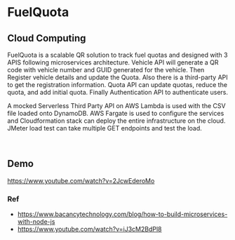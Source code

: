 # FuelQuota
## Cloud Computing
<p>FuelQuota is a scalable QR solution to track fuel quotas and designed with 3 APIS following  
microservices architecture. Vehicle API will generate  a QR code with vehicle number and GUID 
generated for the vehicle. Then Register vehicle details and update the Quota. Also there is a 
third-party API to get the registration information. Quota API can update quotas, reduce the 
quota, and add initial quota.  Finally Authentication API to authenticate users. </p>
<p>A mocked Serverless Third Party API on AWS Lambda is used with the CSV file loaded onto 
DynamoDB.  AWS Fargate is used to configure the services and Cloudformation stack can 
deploy the entire infrastructure on the cloud. JMeter load test can take multiple GET endpoints 
and test the load. </p> </br>

## Demo
https://www.youtube.com/watch?v=2JcwEderoMo

### Ref
- https://www.bacancytechnology.com/blog/how-to-build-microservices-with-node-js 
- https://www.youtube.com/watch?v=iJ3cM2BdPl8

